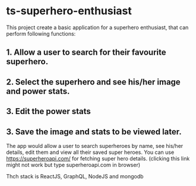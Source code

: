 # ts-superhero-enthusiast

This project create a basic application for a superhero enthusiast, that can perform following functions:

## 1. Allow a user to search for their favourite superhero.

## 2. Select the superhero and see his/her image and power stats.

## 3. Edit the power stats

## 3. Save the image and stats to be viewed later.

 
The app would allow a user to search superheroes by name, see his/her details, edit them and view all their saved super heroes.
You can use https://superheroapi.com/ for fetching super hero details. (clicking this link might not work but type superheroapi.com in browser)


Thch stack is ReactJS, GraphQL, NodeJS and mongodb
